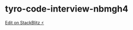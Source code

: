 # tyro-code-interview-nbmgh4

[Edit on StackBlitz ⚡️](https://stackblitz.com/edit/tyro-code-interview-nbmgh4)